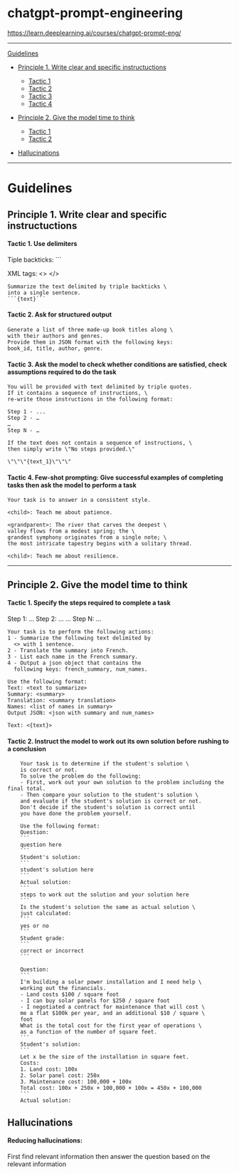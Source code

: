 # chatgpt-prompt-engineering
https://learn.deeplearning.ai/courses/chatgpt-prompt-eng/

---

[Guidelines](#guidelines)
- [Principle 1. Write clear and specific instructuctions](#principle-1-write-clear-and-specific-instructuctions)
  - [Tactic 1](#tactic-1-use-delimiters)
  - [Tactic 2](#tactic-2-ask-for-structured-output)
  - [Tactic 3](#tactic-3-ask-the-model-to-check-whether-conditions-are-satisfied-check-assumptions-required-to-do-the-task)
  - [Tactic 4](#tactic-4-few-shot-prompting-give-successful-examples-of-completing-tasks-then-ask-the-model-to-perform-a-task)

- [Principle 2. Give the model time to think](#principle-2-give-the-model-time-to-think)
  - [Tactic 1](#tactic-1-specify-the-steps-required-to-complete-a-task)
  - [Tactic 2](#tactic-2-instruct-the-model-to-work-out-its-own-solution-before-rushing-to-a-conclusion)

- [Hallucinations](#hallucinations)
---

# Guidelines 

## Principle 1. Write clear and specific instructuctions

#### Tactic 1. Use delimiters

Tiple backticks: ```

XML tags: <> </>

```code
Summarize the text delimited by triple backticks \ 
into a single sentence.
```{text}```
```

#### Tactic 2. Ask for structured output

```code
Generate a list of three made-up book titles along \ 
with their authors and genres. 
Provide them in JSON format with the following keys: 
book_id, title, author, genre.
```

#### Tactic 3. Ask the model to check whether conditions are satisfied, check assumptions required to do the task

```code
You will be provided with text delimited by triple quotes. 
If it contains a sequence of instructions, \ 
re-write those instructions in the following format:

Step 1 - ...
Step 2 - …
…
Step N - …

If the text does not contain a sequence of instructions, \ 
then simply write \"No steps provided.\"

\"\"\"{text_1}\"\"\"
```

#### Tactic 4. Few-shot prompting: Give successful examples of completing tasks then ask the model to perform a task

```code
Your task is to answer in a consistent style.

<child>: Teach me about patience.

<grandparent>: The river that carves the deepest \ 
valley flows from a modest spring; the \ 
grandest symphony originates from a single note; \ 
the most intricate tapestry begins with a solitary thread.

<child>: Teach me about resilience.
```

---

## Principle 2. Give the model time to think

#### Tactic 1. Specify the steps required to complete a task

Step 1: ...
Step 2: ...
...
Step N: ...

```code
Your task is to perform the following actions: 
1 - Summarize the following text delimited by 
  <> with 1 sentence.
2 - Translate the summary into French.
3 - List each name in the French summary.
4 - Output a json object that contains the 
  following keys: french_summary, num_names.

Use the following format:
Text: <text to summarize>
Summary: <summary>
Translation: <summary translation>
Names: <list of names in summary>
Output JSON: <json with summary and num_names>

Text: <{text}>
```

#### Tactic 2. Instruct the model to work out its own solution before rushing to a conclusion

```code
    Your task is to determine if the student's solution \
    is correct or not.
    To solve the problem do the following:
    - First, work out your own solution to the problem including the final total. 
    - Then compare your solution to the student's solution \ 
    and evaluate if the student's solution is correct or not. 
    Don't decide if the student's solution is correct until 
    you have done the problem yourself.
    
    Use the following format:
    Question:
    ```
    question here
    ```
    Student's solution:
    ```
    student's solution here
    ```
    Actual solution:
    ```
    steps to work out the solution and your solution here
    ```
    Is the student's solution the same as actual solution \
    just calculated:
    ```
    yes or no
    ```
    Student grade:
    ```
    correct or incorrect
    ```
    
    Question:
    ```
    I'm building a solar power installation and I need help \
    working out the financials. 
    - Land costs $100 / square foot
    - I can buy solar panels for $250 / square foot
    - I negotiated a contract for maintenance that will cost \
    me a flat $100k per year, and an additional $10 / square \
    foot
    What is the total cost for the first year of operations \
    as a function of the number of square feet.
    ``` 
    Student's solution:
    ```
    Let x be the size of the installation in square feet.
    Costs:
    1. Land cost: 100x
    2. Solar panel cost: 250x
    3. Maintenance cost: 100,000 + 100x
    Total cost: 100x + 250x + 100,000 + 100x = 450x + 100,000
    ```
    Actual solution:
```

## Hallucinations

#### Reducing hallucinations:

First find relevant information then answer the question based on the relevant information
